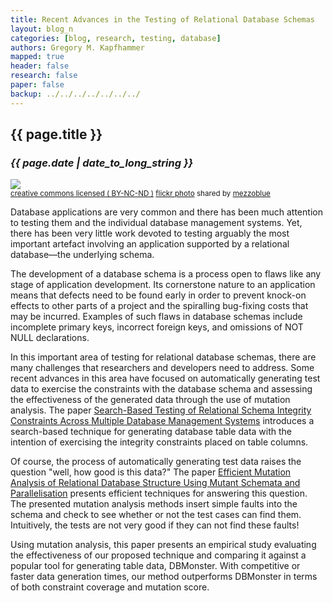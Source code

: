 ```yaml
---
title: Recent Advances in the Testing of Relational Database Schemas 
layout: blog_n
categories: [blog, research, testing, database]
authors: Gregory M. Kapfhammer
mapped: true 
header: false 
research: false 
paper: false
backup: ../../../../../../../
---
```


## {{ page.title }}
### <em>{{ page.date | date_to_long_string }}</em>

<a title="Iron Gate, missing Fleur de Lis" href="http://flickr.com/photos/mezzoblue/42717172"><img class="img-responsive-tight" src="https://farm1.staticflickr.com/22/42717172_1d50d09993_z.jpg?zz=1" /></a><br /><small><a href="http://creativecommons.org/licenses/by-nc-nd/2.0/">creative commons licensed ( BY-NC-ND )</a> <a title="Iron Gate, missing Fleur de Lis" href="http://flickr.com/photos/mezzoblue/42717172">flickr photo</a> shared by <a href="http://flickr.com/people/mezzoblue">mezzoblue</a></small>

Database applications are very common and there has been much attention to testing them and the individual database
management systems. Yet, there has been very little work devoted to testing arguably the most important artefact
involving an application supported by a relational database&mdash;the underlying schema. 

The development of a database schema is a process open to flaws like any stage of application development. Its
cornerstone nature to an application means that defects need to be found early in order to prevent knock-on effects to
other parts of a project and the spiralling bug-fixing costs that may be incurred. Examples of such flaws in database
schemas include incomplete primary keys, incorrect foreign keys, and omissions of NOT NULL declarations. 

In this important area of testing for relational database schemas, there are many challenges that researchers and
developers need to address. Some recent advances in this area have focused on automatically generating test data to
exercise the constraints with the database schema and assessing the effectiveness of the generated data through the use
of mutation analysis. The paper [Search-Based Testing of Relational Schema Integrity Constraints Across Multiple
Database Management Systems]({{site.baseurl}}research/papers/Paper-ICST2013/) introduces a search-based technique for
generating database table data with the intention of exercising the integrity constraints placed on table columns. 

Of course, the process of automatically generating test data raises the question "well, how good is this data?" The
paper [Efficient Mutation Analysis of Relational Database Structure Using Mutant Schemata and
Parallelisation]({{site.baseurl}}research/papers/Paper-Mutation2013) presents efficient techniques for answering this
question.  The presented mutation analysis methods insert simple faults into the schema and check to see whether or not
the test cases can find them.  Intuitively, the tests are not very good if they can not find these faults!

Using mutation analysis, this paper presents an empirical study evaluating the effectiveness of our proposed technique
and comparing it against a popular tool for generating table data, DBMonster. With competitive or faster data generation
times, our method outperforms DBMonster in terms of both constraint coverage and mutation score.

